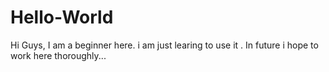 # Hello-World
Hi Guys,
I am a beginner here. i am just learing to use it . In future i hope to work here thoroughly...

